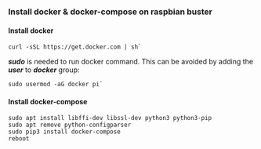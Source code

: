 ### Install docker & docker-compose on raspbian buster

#### Install docker

```
curl -sSL https://get.docker.com | sh`
```
  ***sudo*** is needed to run docker command.  This can be avoided by adding the ***user*** to ***docker*** group:

```
sudo usermod -aG docker pi`
```

#### Install docker-compose

```
sudo apt install libffi-dev libssl-dev python3 python3-pip
sudo apt remove python-configparser
sudo pip3 install docker-compose
reboot
```
